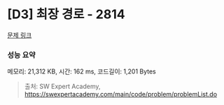 # [D3] 최장 경로 - 2814 

[문제 링크](https://swexpertacademy.com/main/code/problem/problemDetail.do?contestProbId=AV7GOPPaAeMDFAXB) 

### 성능 요약

메모리: 21,312 KB, 시간: 162 ms, 코드길이: 1,201 Bytes



> 출처: SW Expert Academy, https://swexpertacademy.com/main/code/problem/problemList.do